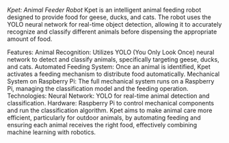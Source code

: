 *Kpet: Animal Feeder Robot*
Kpet is an intelligent animal feeding robot designed to provide food for geese, ducks, and cats. The robot uses the YOLO neural network for real-time object detection, allowing it to accurately recognize and classify different animals before dispensing the appropriate amount of food.

Features:
Animal Recognition: Utilizes YOLO (You Only Look Once) neural network to detect and classify animals, specifically targeting geese, ducks, and cats.
Automated Feeding System: Once an animal is identified, Kpet activates a feeding mechanism to distribute food automatically.
Mechanical System on Raspberry Pi: The full mechanical system runs on a Raspberry Pi, managing the classification model and the feeding operation.
Technologies:
Neural Network: YOLO for real-time animal detection and classification.
Hardware: Raspberry Pi to control mechanical components and run the classification algorithm.
Kpet aims to make animal care more efficient, particularly for outdoor animals, by automating feeding and ensuring each animal receives the right food, effectively combining machine learning with robotics.
